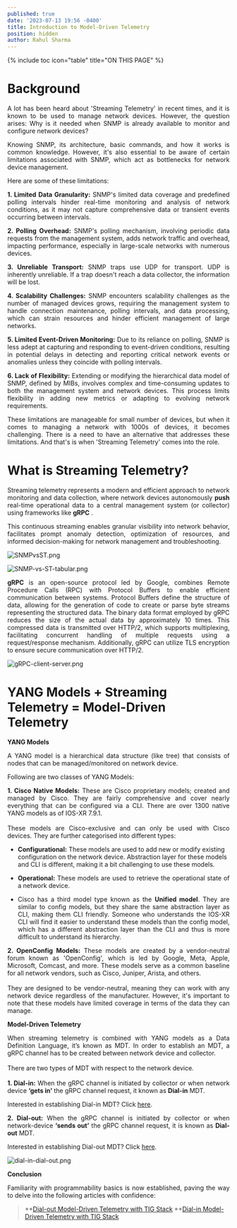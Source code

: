```yaml
---
published: true
date: '2023-07-13 19:56 -0400'
title: Introduction to Model-Driven Telemetry
position: hidden
author: Rahul Sharma
---
```

{% include toc icon="table" title="ON THIS PAGE" %}

# Background

<p align="justify">A lot has been heard about 'Streaming Telemetry' in recent times, and it is known to be used to manage network devices. However, the question arises: Why is it needed when SNMP is already available to monitor and configure network devices?</p>

<p align="justify">Knowing SNMP, its architecture, basic commands, and how it works is common knowledge. However, it's also essential to be aware of certain limitations associated with SNMP, which act as bottlenecks for network device management.</p>
  
Here are some of these limitations:
  
<p align="justify"> <b>1. Limited Data Granularity:</b> SNMP's limited data coverage and predefined polling intervals hinder real-time monitoring and analysis of network conditions, as it may not capture comprehensive data or transient events occurring between intervals.</p>

<p align="justify"> <b>2. Polling Overhead:</b> SNMP's polling mechanism, involving periodic data requests from the management system, adds network traffic and overhead, impacting performance, especially in large-scale networks with numerous devices.</p>

<p align="justify"> <b>3. Unreliable Transport:</b> SNMP traps use UDP for transport. UDP is inherently unreliable. If a trap doesn't reach a data collector, the information will be lost.</p>
  
<p align="justify"> <b>4. Scalability Challenges:</b> SNMP encounters scalability challenges as the number of managed devices grows, requiring the management system to handle connection maintenance, polling intervals, and data processing, which can strain resources and hinder efficient management of large networks.</p>

<p align="justify"> <b>5. Limited Event-Driven Monitoring:</b> Due to its reliance on polling, SNMP is less adept at capturing and responding to event-driven conditions, resulting in potential delays in detecting and reporting critical network events or anomalies unless they coincide with polling intervals.</p>

<p align="justify"> <b>6. Lack of Flexibility:</b> Extending or modifying the hierarchical data model of SNMP, defined by MIBs, involves complex and time-consuming updates to both the management system and network devices. This process limits flexibility in adding new metrics or adapting to evolving network requirements.</p>

<p align="justify">These limitations are manageable for small number of devices, but when it comes to managing a network with 1000s of devices, it becomes challenging. There is a need to have an alternative that addresses these limitations. And that's is when 'Streaming Telemetry' comes into the role.</p>

# What is Streaming Telemetry?

<p align="justify"> Streaming telemetry represents a modern and efficient approach to network monitoring and data collection, where network devices autonomously <b>push</b> real-time operational data to a central management system (or collector) using frameworks like <b>gRPC</b> .</p>

<p align="justify">This continuous streaming enables granular visibility into network behavior, facilitates prompt anomaly detection, optimization of resources, and informed decision-making for network management and troubleshooting.</p>

![SNMPvsST.png]({{site.baseurl}}/images/SNMPvsST.png)

![SNMP-vs-ST-tabular.png]({{site.baseurl}}/images/SNMP-vs-ST-tabular.png)

<p align="justify"> <b>gRPC</b> is an open-source protocol led by Google, combines Remote Procedure Calls (RPC) with Protocol Buffers to enable efficient communication between systems. Protocol Buffers define the structure of data, allowing for the generation of code to create or parse byte streams representing the structured data. The binary data format employed by gRPC reduces the size of the actual data by approximately 10 times. This compressed data is transmitted over HTTP/2, which supports multiplexing, facilitating concurrent handling of multiple requests using a request/response mechanism. Additionally, gRPC can utilize TLS encryption to ensure secure communication over HTTP/2.</p>


![gRPC-client-server.png]({{site.baseurl}}/images/gRPC-client-server.png)
# YANG Models + Streaming Telemetry = Model-Driven Telemetry

**YANG Models**

<p align="justify">A YANG model is a hierarchical data structure (like tree) that consists of nodes that can be managed/monitored on network device.</p>

Following are two classes of YANG Models:

<p align="justify"> <b>1. Cisco Native Models:</b> These are Cisco proprietary models; created and managed by Cisco. They are fairly comprehensive and cover nearly everything that can be configured via a CLI. There are over 1300 native YANG models as of IOS-XR 7.9.1.
<br>
<br>  
These models are Cisco-exclusive and can only be used with Cisco devices. They are further categorised into different types:</p>

 - <b>Configurational:</b> These models are used to add new or modify existing configuration on the network device. Abstraction layer for these models and CLI is different, making it a bit challenging to use these models. 
        
 - <p align="justify"> <b>Operational:</b> These models are used to retrieve the operational state of a network device.</p>
 
 - <p align="justify">Cisco has a third model type known as the <b>Unified model</b>. They are similar to config models, but they share the same abstraction layer as CLI, making them CLI friendly. Someone who understands the IOS-XR CLI will find it easier to understand these models than the config model, which has a different abstraction layer than the CLI and thus is more difficult to understand its hierarchy.</p>

<p align="justify"> <b>2. OpenConfig Models:</b> These models are created by a vendor-neutral forum known as 'OpenConfig', which is led by Google, Meta, Apple, Microsoft, Comcast, and more. These models serve as a common baseline for all network vendors, such as Cisco, Juniper, Arista, and others.
<br>
<br>  
They are designed to be vendor-neutral, meaning they can work with any network device regardless of the manufacturer. However, it's important to note that these models have limited coverage in terms of the data they can manage.</p>


**Model-Driven Telemetry**

<p align="justify">When streaming telemetry is combined with YANG models as a Data Definition Language, it’s known as MDT. In order to establish an MDT, a gRPC channel has to be created between network device and collector.
<br>
<br>  
There are two types of MDT with respect to the network device. 
<br>
<br>  
<b>1. Dial-in:</b> When the gRPC channel is initiated by collector or when network device <b>‘gets in’</b> the gRPC channel request, it known as <b>Dial-in</b> MDT.</p>

Interested in establishing Dial-in MDT? Click [here](https://xrdocs.io/programmability/blogs/Dial-in-MDT-with-TIG/).

<p align="justify"><b>2. Dial-out:</b> When the gRPC channel is initiated by collector or when network-device <b>‘sends out’</b> the gRPC channel request, it is known as <b>Dial-out</b> MDT.</p>
  
Interested in establishing Dial-out MDT? Click [here](https://xrdocs.io/programmability/blogs/Dial-out-MDT-with-TIG/).

![dial-in-dial-out.png]({{site.baseurl}}/images/dial-in-dial-out.png)

**Conclusion**

<p align="justify">Familiarity with programmability basics is now established, paving the way to delve into the following articles with confidence:</p>

> **[Dial-out Model-Driven Telemetry with TIG Stack](https://xrdocs.io/programmability/blogs/Dial-out-MDT-with-TIG/)
> **[Dial-in Model-Driven Telemetry with TIG Stack](https://xrdocs.io/programmability/blogs/Dial-in-MDT-with-TIG/)

